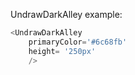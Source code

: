 UndrawDarkAlley example:
```js 
<UndrawDarkAlley
    primaryColor='#6c68fb'
    height= '250px'
    />
```